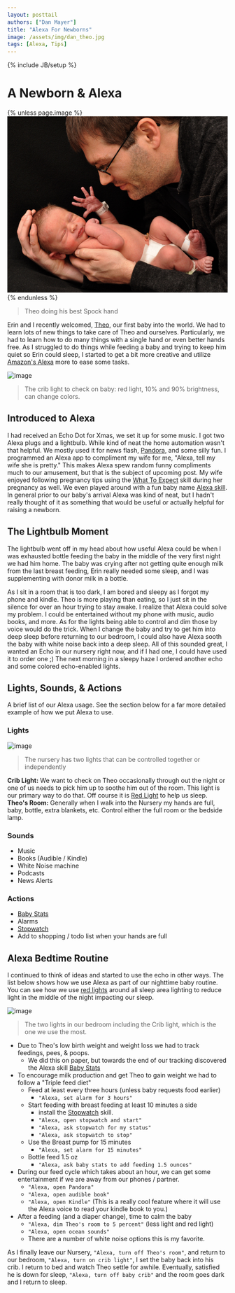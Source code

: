 ```yaml
---
layout: posttail
authors: ["Dan Mayer"]
title: "Alexa For Newborns"
image: /assets/img/dan_theo.jpg
tags: [Alexa, Tips]
---
```

{% include JB/setup %}

# A Newborn & Alexa

{% unless page.image %}
![image](/assets/img/dan_theo.jpg)
{% endunless %}
> Theo doing his best Spock hand

Erin and I recently welcomed, [Theo](https://millermayersadventures.com/2017/02/23/theodore-harley-mayer/), our first baby into the world. We had to learn lots of new things to take care of Theo and ourselves. Particularly, we had to learn how to do many things with a single hand or even better hands free. As I struggled to do things while feeding a baby and trying to keep him quiet so Erin could sleep, I started to get a bit more creative and utilize [Amazon's Alexa](https://www.amazon.com/echo) more to ease some tasks.

![image](/assets/img/TheosCrib.gif)
> The crib light to check on baby: red light, 10% and 90% brightness, can change colors.

## Introduced to Alexa

I had received an Echo Dot for Xmas, we set it up for some music. I got two Alexa plugs and a lightbulb. While kind of neat the home automation wasn't that helpful. We mostly used it for news flash, [Pandora](https://www.pandora.com/), and some silly fun. I programmed an Alexa app to compliment my wife for me, "Alexa, tell my wife she is pretty." This makes Alexa spew random funny compliments much to our amusement, but that is the subject of upcoming post. My wife enjoyed following pregnancy tips using the [What To Expect](https://www.amazon.com/Everyday-Health-Inc-What-Expect/dp/B01JK91WBW) skill during her pregnancy as well. We even played around with a fun baby name [Alexa skill](https://www.amazon.com/andrew-smith-Baby-Name/dp/B01N94A1A6). In general prior to our baby's arrival Alexa was kind of neat, but I hadn't really thought of it as something that would be useful or actually helpful for raising a newborn.

## The Lightbulb Moment

The lightbulb went off in my head about how useful Alexa could be when I was exhausted bottle feeding the baby in the middle of the very first night we had him home. The baby was crying after not getting quite enough milk from the last breast feeding, Erin really needed some sleep, and I was supplementing with donor milk in a bottle. 

As I sit in a room that is too dark, I am bored and sleepy as I forgot my phone and kindle. Theo is more playing than eating, so I just sit in the silence for over an hour trying to stay awake. I realize that Alexa could solve my problem. I could be entertained without my phone with music, audio books, and more. As for the lights being able to control and dim those by voice would do the trick. When I change the baby and try to get him into deep sleep before returning to our bedroom, I could also have Alexa sooth the baby with white noise back into a deep sleep. All of this sounded great, I wanted an Echo in our nursery right now, and if I had one, I could have used it to order one ;) The next morning in a sleepy haze I ordered another echo and some colored echo-enabled lights.

## Lights, Sounds, & Actions

A brief list of our Alexa usage. See the section below for a far more detailed example of how we put Alexa to use.

### Lights

![image](/assets/img/TheosRoom.gif)
> The nursery has two lights that can be controlled together or independently 

__Crib Light:__ We want to check on Theo occasionally through out the night or one of us needs to pick him up to soothe him out of the room. This light is our primary way to do that. Off course it is [Red Light](http://www.health.com/sleep/red-spectrum-light-sleep) to help us sleep.
__Theo's Room:__ Generally when I walk into the Nursery my hands are full, baby, bottle, extra blankets, etc. Control either the full room or the bedside lamp. 

### Sounds

* Music
* Books (Audible / Kindle)
* White Noise machine
* Podcasts
* News Alerts

### Actions

* [Baby Stats](https://www.amazon.com/cWix-Baby-Stats/dp/B01F7RG94G/ref=sr_1_cc_1?s=aps&ie=UTF8&qid=1488651039&sr=1-1-catcorr&keywords=baby+stats)
* Alarms
* [Stopwatch](https://www.amazon.com/blandflakes-stopwatch/dp/B019DB6YNI)
* Add to shopping / todo list when your hands are full

## Alexa Bedtime Routine

I continued to think of ideas and started to use the echo in other ways. The list below shows how we use Alexa as part of our nighttime baby routine. You can see how we use [red lights](http://www.health.com/sleep/red-spectrum-light-sleep) around all sleep area lighting to reduce light in the middle of the night impacting our sleep.

![image](/assets/img/Bedroom.gif)
> The two lights in our bedroom including the Crib light, which is the one we use the most.

* Due to Theo's low birth weight and weight loss we had to track feedings, pees, & poops.
  * We did this on paper, but towards the end of our tracking discovered the Alexa skill [Baby Stats](https://www.amazon.com/cWix-Baby-Stats/dp/B01F7RG94G/ref=sr_1_cc_1?s=aps&ie=UTF8&qid=1488651039&sr=1-1-catcorr&keywords=baby+stats)
* To encourage milk production and get Theo to gain weight we had to follow a "Triple feed diet"
  * Feed at least every three hours (unless baby requests food earlier)
     * `"Alexa, set alarm for 3 hours"`
  * Start feeding with breast feeding at least 10 minutes a side
     * install the [Stopwatch](https://www.amazon.com/blandflakes-stopwatch/dp/B019DB6YNI) skill. 
     * `"Alexa, open stopwatch and start"`
     * `"Alexa, ask stopwatch for my status"`
     * `"Alexa, ask stopwatch to stop"`
  * Use the Breast pump for 15 minutes
     * `"Alexa, set alarm for 15 minutes"`
  * Bottle feed 1.5 oz
     * `"Alexa, ask baby stats to add feeding 1.5 ounces"`
* During our feed cycle which takes about an hour, we can get some entertainment if we are away from our phones / partner.
  *  `"Alexa, open Pandora"`
  *  `"Alexa, open audible book"`
  *  `"Alexa, open Kindle"` (This is a really cool feature where it will use the Alexa voice to read your kindle book to you.)
* After a feeding (and a diaper change), time to calm the baby
  * `"Alexa, dim Theo's room to 5 percent"` (less light and red light)  
  * `"Alexa, open ocean sounds"`   
  * There are a number of white noise options this is my favorite.

As I finally leave our Nursery, `"Alexa, turn off Theo's room"`, and return to our bedroom, `"Alexa, turn on crib light"`, I set the baby back into his crib. I return to bed and watch Theo settle for awhile. Eventually, satisfied he is down for sleep, `"Alexa, turn off baby crib"` and the room goes dark and I return to sleep.
